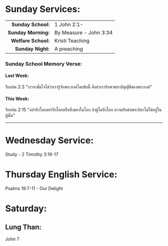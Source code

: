 # Sunday Services:

| | |
| --:|:-- |
| **Sunday School:**  |	1 John 2:1-
| **Sunday Morning:** |	By Measure - John 3:34
| **Welfare School:** |	Kristi Teaching
| **Sunday Night:**   | A preaching

### Sunday School Memory Verse:
#### Last Week: 

1ยอห์น 2:3 "เราจะมั่นใจได้ว่าเรารู้จักพระองค์โดยข้อนี้ คือถ้าเรารักษาพระบัญญัติของพระองค์"

#### This Week:

1ยอห์น 2:15 "อย่ารักโลกอย่ารักโลกหรือสิ่งของในโลก ถ้าผู้ใดรักโลก ความรักต่อพระบิดาไม่ได้อยู่ในผู้นั้น"

---
# Wednesday Service:
Study - 2 Timothy 3:16-17

# Thursday English Service:
Psalms 19:7-11 - Our Delight

# Saturday:

## Lung Than:
John 7